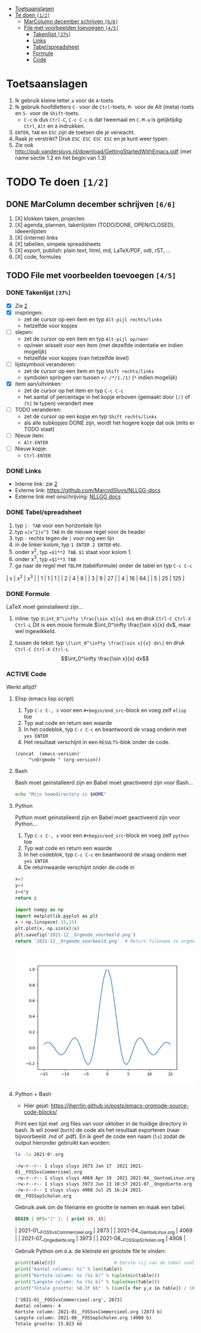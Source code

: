 - [Toetsaanslagen](#orgfbabe41)
- [Te doen <code>[1/2]</code>](#org42db647)
  - [MarColumn december schrijven <code>[6/6]</code>](#org42c460a)
  - [File met voorbeelden toevoegen <code>[4/5]</code>](#org5c58935)
    - [Takenlijst <code>[37%]</code>](#org6141d9f)
    - [Links](#orge75df8a)
    - [Tabel/spreadsheet](#orgc10c700)
    - [Formule](#org08ffef7)
    - [Code](#org8276de2)



<a id="orgfbabe41"></a>

# Toetsaanslagen

1.  Ik gebruik kleine letter `a` voor de `A`-toets.
2.  Ik gebruik hoofdletters `C-` voor de `Ctrl`-toets, `M-` voor de Alt (meta)-toets en `S-` voor de `Shift`-toets.
    -   `C-c` is dus `Ctrl-C`, `C-c C-c` is dat tweemaal en `C-M-a` is gelijktijdig `Ctrl`, `Alt` en `A` indrukken.
3.  `ENTER`, `TAB` en `ESC` zijn de toetsen die je verwacht.
4.  Raak je verstrikt? Druk `ESC ESC ESC ESC` en je kunt weer typen.
5.  Zie ook <http://pub.vandersluys.nl/download/GettingStartedWithEmacs.pdf> (met name sectie 1.2 en het begin van 1.3)


<a id="org42db647"></a>

# TODO Te doen <code>[1/2]</code>


<a id="org42c460a"></a>

## DONE MarColumn december schrijven <code>[6/6]</code>

1.  [X] klokken taken, projecten
2.  [X] agenda, plannen, takenlijsten (TODO/DONE, OPEN/CLOSED), ideeenlijsten
3.  [X] (interne) links
4.  [X] tabellen, simpele spreadsheets
5.  [X] export, publish: plain text, html, md, LaTeX/PDF, odt, rST, &#x2026;
6.  [X] code, formules


<a id="org5c58935"></a>

## TODO File met voorbeelden toevoegen <code>[4/5]</code>


<a id="org6141d9f"></a>

### DONE Takenlijst <code>[37%]</code>

-   [X] Zie [2](#org42db647)
-   [X] inspringen:
    -   zet de cursor op een item en typ `Alt-pijl rechts/links`
    -   hetzelfde voor kopjes
-   [ ] slepen:
    -   zet de cursor op een item en typ `Alt-pijl op/neer`
    -   op/neer wisselt voor een item (met dezelfde indentatie en indien mogelijk)
    -   hetzelfde voor kopjes (van hetzelfde level)
-   [ ] lijstsymbool veranderen:
    -   zet de cursor op een item en typ `Shift rechts/links`
    -   symbolen springen van tussen `+/-/*/1./1)` (`*` indien mogelijk)
-   [X] item aan/uitvinken:
    -   zet de cursor op het item en typ `C-c C-c`
    -   het aantal of percentage in het kopje erboven (gemaakt door `[/]` of `[%]` te typen) verandert mee
-   [ ] TODO veranderen:
    -   zet de cursor op een kopje en typ `Shift rechts/links`
    -   als alle subkopjes DONE zijn, wordt het hogere kopje dat ook (mits er TODO staat)
-   [ ] Nieuw item:
    -   `Alt-ENTER`
-   [ ] Nieuw kopje:
    -   `Ctrl-ENTER`


<a id="orge75df8a"></a>

### DONE Links

-   Interne link: zie [2](#org42db647)
-   Externe link: <https://github.com/MarcvdSluys/NLLGG-docs>
-   Externe link met onschrijving: [NLLGG docs](https://github.com/MarcvdSluys/NLLGG-docs)


<a id="orgc10c700"></a>

### DONE Tabel/spreadsheet

1.  typ `|- TAB` voor een horizontale lijn
2.  typ `x|x^2|x^3 TAB` in de nieuwe regel voor de header
3.  typ `-` rechts tegen de `|` voor nog een lijn
4.  in de linker kolom, typ `1 ENTER 2 ENTER` etc.
5.  onder x<sup>2</sup>, typ `=$1**2 TAB`. `$1` staat voor kolom 1.
6.  onder x<sup>3</sup>, typ `=$1**3 TAB`
7.  ga naar de regel met `TBLFM` (tabelformule) onder de tabel en typ `C-c C-c`

| x | x<sup>2</sup> | x<sup>3</sup> |
| 1 | 1             | 1             |
| 2 | 4             | 8             |
| 3 | 9             | 27            |
| 4 | 16            | 64            |
| 5 | 25            | 125           |


<a id="org08ffef7"></a>

### DONE Formule

LaTeX moet geinstalleerd zijn&#x2026;

1.  inline: typ `$\int_0^\infty \frac{\sin x}{x} dx$` en druk `Ctrl-C Ctrl-X Ctrl-L` Dit is een mooie formule $\int_0^\infty \frac{\sin x}{x} dx$, maar wel ingewikkeld.

2.  tussen de tekst: typ `\[\int_0^\infty \frac{\sin x}{x} dx\]` en druk `Ctrl-C Ctrl-X Ctrl-L` $$\int_0^\infty \frac{\sin x}{x} dx$$


<a id="org8276de2"></a>

### ACTIVE Code

Werkt altijd?

1.  Elisp (emacs lisp script)

    1.  Typ `C-c C-, s` voor een `#+begin/end_src`-block en voeg zelf `elisp` toe
    2.  Typ wat code en return een waarde
    3.  In het codeblok, typ `C-c C-c` en beantwoord de vraag onderin met `yes ENTER`
    4.  Het resultaat verschijnt in een `RESULTS`-blok onder de code.
    
    ```elisp
    (concat  (emacs-version)
    	 "\nOrgmode " (org-version))  
    ```

2.  Bash

    Bash moet geinstalleerd zijn en Babel moet geactiveerd zijn voor Bash&#x2026;
    
    ```bash
    echo "Mijn homedirectory is $HOME"
    ```

3.  Python

    Python moet geinstalleerd zijn en Babel moet geactiveerd zijn voor Python&#x2026;
    
    1.  Typ `C-c C-, s` voor een `#+begin/end_src`-block en voeg zelf `python` toe
    2.  Typ wat code en return een waarde
    3.  In het codeblok, typ `C-c C-c` en beantwoord de vraag onderin met `yes ENTER`
    4.  De returnwaarde verschijnt onder de code in
    
    ```python
    x=3
    y=4
    z=x*y
    return z
    ```
    
    ```python
    import numpy as np
    import matplotlib.pyplot as plt
    x = np.linspace(-15,15)
    plt.plot(x, np.sin(x)/x)
    plt.savefig('2021-12__Orgmode_voorbeeld.png')
    return '2021-12__Orgmode_voorbeeld.png'  # Return filename to orgmode
    ```
    
    ![img](2021-12__Orgmode_voorbeeld.png)

4.  Python + Bash

    -   Hier gejat: <https://jherrlin.github.io/posts/emacs-orgmode-source-code-blocks/>
    
    Print een lijst met .org files van voor oktober in de huidige directory in bash. Ik wil zowel (`both`) de code als het resultaat exporteren (naar bijvoorbeeld .md of .pdf). En ik geef de code een naam (`ls`) zodat de output hieronder gebruikt kan worden:
    
    ```bash
    ls -la 2021-0*.org
    ```
    
        -rw-r--r-- 1 sluys sluys 2873 Jan 17  2021 2021-01__FOSSvsCommercieel.org
        -rw-r--r-- 1 sluys sluys 4069 Apr 19  2021 2021-04__GentooLinux.org
        -rw-r--r-- 1 sluys sluys 3973 Jun 13 10:57 2021-07__Ongedierte.org
        -rw-r--r-- 1 sluys sluys 4908 Jul 25 16:24 2021-08__FOSSopScholen.org
    
    Gebruik awk om de filename en grootte te nemen en maak een tabel:
    
    ```awk
    BEGIN { OFS="|" }; { print $9, $5}
    ```
    
    | 2021-01\_<sub>FOSSvsCommercieel.org</sub> | 2873 |
    | 2021-04\_<sub>GentooLinux.org</sub>       | 4069 |
    | 2021-07\_<sub>Ongedierte.org</sub>        | 3973 |
    | 2021-08\_<sub>FOSSopScholen.org</sub>     | 4908 |
    
    Gebruik Python om o.a. de kleinste en grootste file te vinden:
    
    ```python
    print(table[0])                      # Eerste rij van de tabel zoals ingelezen
    print("Aantal columns: %i" % len(table))
    print("Kortste column: %s (%i b)" % tuple(min(table)))
    print("Langste column: %s (%i b)" % tuple(max(table)))
    print("Totale grootte: %0.3f kb"  % (sum([x for y,x in table]) / 1000))
    ```
    
        ['2021-01__FOSSvsCommercieel.org', 2873]
        Aantal columns: 4
        Kortste column: 2021-01__FOSSvsCommercieel.org (2873 b)
        Langste column: 2021-08__FOSSopScholen.org (4908 b)
        Totale grootte: 15.823 kb
